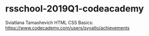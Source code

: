 # rsschool-2019Q1-codeacademy

Sviatlana Tamashevich
HTML CSS Basics: https://www.codecademy.com/users/svyatlo/achievements